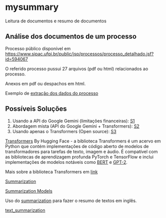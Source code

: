 # mysummary
Leitura de documentos e resumo de documentos

## Análise dos documentos de um processo

Processo público disponível em https://www.sipac.ufpi.br/public/jsp/processos/processo_detalhado.jsf?id=594067

O referido processo pussui 27 arquivos (pdf ou html) relacionados ao processo. 

Anexos em pdf ou despachos em html.

Exemplo de [extração dos dados do processo](https://github.com/armandossrecife/mysummary/blob/main/extrair_informacoes_protocolo.ipynb)

## Possíveis Soluções

1. Usando a API do Google Gemini (limitações financeiras): [S1](https://github.com/armandossrecife/mysummary/blob/main/quick_process_text_summary.ipynb)
2. Abordagem mista (API do Google Gemini + Transformers): [S2](https://github.com/armandossrecife/mysummary/blob/main/quick_process_text_summary_using_transformers.ipynb)
3. Usando apenas o Transformers (Open source): [S3](https://github.com/armandossrecife/mysummary/blob/main/text_summary_only_transformers.ipynb)

[Transformers](https://en.wikipedia.org/wiki/Transformer_(deep_learning_architecture)) By Hugging Face - a biblioteca Transformers é um acervo em Python que contém implementações de código aberto de modelos de transformadores para tarefas de texto, imagem e áudio. É compatível com as bibliotecas de aprendizagem profunda PyTorch e TensorFlow e inclui implementações de modelos notáveis como [BERT](https://en.wikipedia.org/wiki/BERT_(language_model)) e [GPT-2](https://en.wikipedia.org/wiki/GPT-2).

Mais sobre a biblioteca Transformers em [link](https://huggingface.co/docs/transformers/en/index)

[Summarization](https://huggingface.co/tasks/summarization)

[Summarization Models](https://huggingface.co/models?pipeline_tag=summarization)

Uso do [summarization](https://huggingface.co/docs/transformers/en/tasks/summarization) para fazer o resumo de textos em inglês.

[text_summarization](https://huggingface.co/Falconsai/text_summarization)
